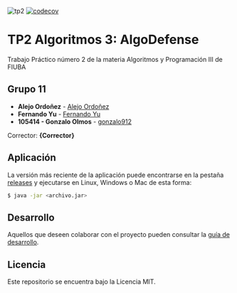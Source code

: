 ![tp2](https://github.com/alejoordonez02/AlgoDefense/actions/workflows/build.yml/badge.svg) [![codecov](https://codecov.io/gh/alejoordonez02/AlgoDefense/main/main/graph/badge.svg)](https://codecov.io/gh/<your-name>/<project-name>)

# TP2 Algoritmos 3: AlgoDefense

Trabajo Práctico número 2 de la materia Algoritmos y Programación III de FIUBA

## Grupo 11

* **Alejo Ordoñez** - [Alejo Ordoñez](https://github.com/alejoordonez02)
* **Fernando Yu** - [Fernando Yu](https://github.com/FernandoYu)
* **105414 - Gonzalo Olmos** - [gonzalo912](https://github.com/gonzalo912)


Corrector: **{Corrector}**

## Aplicación

La versión más reciente de la aplicación puede encontrarse en la pestaña [releases](https://github.com/fiuba/algo3_proyecto_base_tp2/releases/latest) y ejecutarse en Linux, Windows o Mac de esta forma:

```bash
$ java -jar <archivo.jar>
```

## Desarrollo

Aquellos que deseen colaborar con el proyecto pueden consultar la [guía de desarrollo](./docs/Desarrollo.md).

## Licencia

Este repositorio se encuentra bajo la Licencia MIT.
